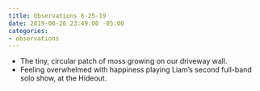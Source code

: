 ```yaml
---
title: Observations 6-25-19
date: 2019-06-26 23:49:00 -05:00
categories:
- observations
---
```


- The tiny, circular patch of moss growing on our driveway wall.
- Feeling overwhelmed with happiness playing Liam’s second full-band solo show, at the Hideout.